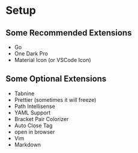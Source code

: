 # Setup

## Some Recommended Extensions
- Go
- One Dark Pro
- Material Icon (or VSCode Icon)



## Some Optional Extensions
- Tabnine
- Prettier (sometimes it will freeze)
- Path Intellisense
- YAML Support
- Bracket Pair Colorizer
- Auto Close Tag
- open in browser
- Vim
- Markdown